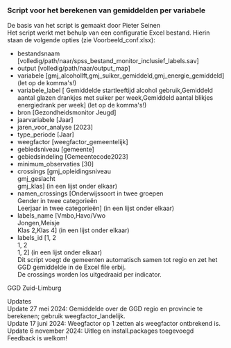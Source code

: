 ### Script voor het berekenen van gemiddelden per variabele
De basis van het script is gemaakt door Pieter Seinen  
Het script werkt met behulp van een configuratie Excel bestand. Hierin staan de volgende opties (zie Voorbeeld_conf.xlsx):  
- bestandsnaam	[volledig/path/naar/spss_bestand_monitor_inclusief_labels.sav]
- output [volledig/path/naar/output_map]	
- variabele	[gmj_alcohollft,gmj_suiker_gemiddeld,gmj_energie_gemiddeld] (let op de komma's!)
- variabele_label	[	Gemiddelde startleeftijd alcohol gebruik,Gemiddeld aantal glazen drankjes met suiker per week,Gemiddeld aantal blikjes energiedrank per week] (let op de komma's!)
- bron [Gezondheidsmonitor Jeugd]	
- jaarvariabele	[Jaar] 
- jaren_voor_analyse [2023]	
- type_periode [Jaar]	
- weegfactor [weegfactor_gemeentelijk]	
- gebiedsniveau	[gemeente] 
- gebiedsindeling	[Gemeentecode2023]
- minimum_observaties	[30]
- crossings	[gmj_opleidingsniveau  
             gmj_geslacht  
             gmj_klas] (in een lijst onder elkaar)  
- namen_crossings	[Onderwijssoort in twee groepen  
                    Gender in twee categorieën  
                    Leerjaar in twee categorieën] (in een lijst onder elkaar)  
 - labels_name	[Vmbo,Havo/Vwo  
               Jongen,Meisje  
               Klas 2,Klas 4] (in een lijst onder elkaar)  
 - labels_id [1, 2  
              1, 2  
              1, 2] (in een lijst onder elkaar)  
Dit script voegt de gemeenten automatisch samen tot regio en zet het GGD gemiddelde in de Excel file erbij.  
De crossings worden los uitgedraaid per indicator.

GGD Zuid-Limburg  
 
Updates  
 Update 27 mei 2024: Gemiddelde over de GGD regio en provincie te berekenen; gebruik weegfactor_landelijk.  
 Update 17 juni 2024: Weegfactor op 1 zetten als weegfactor ontbrekend is.  
 Update 6 november 2024: Uitleg en install.packages toegevoegd   
Feedback is welkom!  

